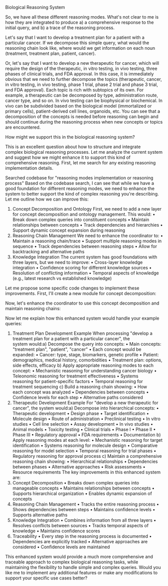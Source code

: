 ﻿Biological Reasoning SystemSo, we have all these different reasoning modes. What's not clear to me is how they are integrated to produce a) a comprehensive response to the initial query, and b) a trace of the reasoning process.Let's say that I want to develop a treatment plan for a patient with a particular cancer. If we decompose this simple query, what would the reasoning chain look like, where would we get information on each noun (treatment, treatment plan, patient, cancer).Or, let's say that I want to develop a new therapeutic for cancer, which will require the design of the therapeutic, in vitro testing, in vivo testing, three phases of clinical trials, and FDA approval. In this case, it is immediately obvious that we need to further decompose the topics (therapeutic, cancer, in vitro testing, in vivo testing, phase 1 trial, phase 2 trial and phase 3 trial, and FDA approval). Each topic is rich with subtopics of its own. For example, a therapeutic can be decomposed by type, administration route, cancer type, and so on. In vivo testing can be biophysical or biochemical. In vivo can be subdivided based on the biological model (immortalized or primary cells), patient-derived cell lines, organoids, etc. You can see that a decomposition of the concepts is needed before reasoning can begin and should continue during the reasoning process when new concepts or topics are encountered.How might we support this in the biological reasoning system?This is an excellent question about how to structure and integrate complex biological reasoning processes. Let me analyze the current system and suggest how we might enhance it to support this kind of comprehensive reasoning. First, let me search for any existing reasoning implementation details.Searched codebase for "reasoning modes implementation or reasoning process"Based on the codebase search, I can see that while we have a good foundation for different reasoning modes, we need to enhance the system to better support the kind of complex reasoning you're describing. Let me outline how we can improve this:1. Concept Decomposition and OntologyFirst, we need to add a new layer for concept decomposition and ontology management. This would:• Break down complex queries into constituent concepts• Maintain relationships between concepts• Track dependencies and hierarchies• Support dynamic concept expansion during reasoning2. Reasoning Chain ManagementWe need to enhance the coordinator to:• Maintain a reasoning chain/trace• Support multiple reasoning modes in sequence• Track dependencies between reasoning steps• Allow for backtracking and alternative paths3. Knowledge IntegrationThe current system has good foundations with three layers, but we need to improve:• Cross-layer knowledge integration• Confidence scoring for different knowledge sources• Resolution of conflicting information• Temporal aspects of knowledge (e.g., latest research vs established knowledge)Let me propose some specific code changes to implement these improvements. First, I'll create a new module for concept decomposition:Now, let's enhance the coordinator to use this concept decomposition and maintain reasoning chains:Now let me explain how this enhanced system would handle your example queries:1. Treatment Plan Development ExampleWhen processing "develop a treatment plan for a patient with a particular cancer", the system would:a) Decompose the query into concepts:• Main concepts: "treatment plan", "patient", "cancer"• Each concept would be expanded:• Cancer: type, stage, biomarkers, genetic profile• Patient: demographics, medical history, comorbidities• Treatment plan: options, side effects, efficacyb) Apply appropriate reasoning modes to each concept:• Mechanistic reasoning for understanding cancer biology• Teleonomic reasoning for treatment effectiveness• Systems reasoning for patient-specific factors• Temporal reasoning for treatment sequencingc) Build a reasoning chain showing:• How each concept was analyzed• Dependencies between concepts• Confidence levels for each step• Alternative paths considered2. Therapeutic Development ExampleFor "develop a new therapeutic for cancer", the system would:a) Decompose into hierarchical concepts:• Therapeutic development• Design phase• Target identification• Molecule design• Route of administration• Preclinical testing• In vitro studies• Cell line selection• Assay development• In vivo studies• Animal models• Toxicity testing• Clinical trials• Phase I• Phase II• Phase III• Regulatory approval• FDA requirements• Documentationb) Apply reasoning modes at each level:• Mechanistic reasoning for target identification• Systems reasoning for molecule design• Comparative reasoning for model selection• Temporal reasoning for trial phases• Regulatory reasoning for approval processc) Maintain a comprehensive reasoning chain showing:• Hierarchical relationships• Dependencies between phases• Alternative approaches• Risk assessments• Resource requirementsThe key improvements in this enhanced system are:1. Concept Decomposition• Breaks down complex queries into manageable concepts• Maintains relationships between concepts• Supports hierarchical organization• Enables dynamic expansion of concepts2. Reasoning Chain Management• Tracks the entire reasoning process• Shows dependencies between steps• Maintains confidence levels• Supports alternative paths3. Knowledge Integration• Combines information from all three layers• Resolves conflicts between sources• Tracks temporal aspects of knowledge• Maintains confidence scores4. Traceability• Every step in the reasoning process is documented• Dependencies are explicitly tracked• Alternative approaches are considered• Confidence levels are maintainedThis enhanced system would provide a much more comprehensive and traceable approach to complex biological reasoning tasks, while maintaining the flexibility to handle simple and complex queries. Would you like me to implement any additional features or make any modifications to support your specific use cases better?